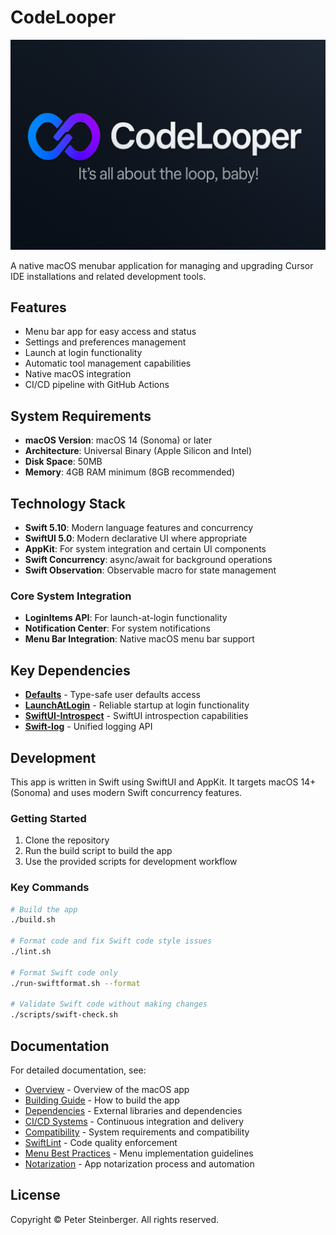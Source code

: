 # CodeLooper

<p align="center">
  <img src="assets/banner.png" alt="CodeLooper Banner">
</p>

A native macOS menubar application for managing and upgrading Cursor IDE installations and related development tools.

## Features

- Menu bar app for easy access and status
- Settings and preferences management
- Launch at login functionality
- Automatic tool management capabilities
- Native macOS integration
- CI/CD pipeline with GitHub Actions

## System Requirements

- **macOS Version**: macOS 14 (Sonoma) or later
- **Architecture**: Universal Binary (Apple Silicon and Intel)
- **Disk Space**: 50MB
- **Memory**: 4GB RAM minimum (8GB recommended)

## Technology Stack

- **Swift 5.10**: Modern language features and concurrency
- **SwiftUI 5.0**: Modern declarative UI where appropriate
- **AppKit**: For system integration and certain UI components
- **Swift Concurrency**: async/await for background operations
- **Swift Observation**: Observable macro for state management

### Core System Integration

- **LoginItems API**: For launch-at-login functionality
- **Notification Center**: For system notifications
- **Menu Bar Integration**: Native macOS menu bar support

## Key Dependencies

- **[Defaults](https://github.com/sindresorhus/Defaults)** - Type-safe user defaults access
- **[LaunchAtLogin](https://github.com/sindresorhus/LaunchAtLogin)** - Reliable startup at login functionality
- **[SwiftUI-Introspect](https://github.com/siteline/SwiftUI-Introspect)** - SwiftUI introspection capabilities
- **[Swift-log](https://github.com/apple/swift-log)** - Unified logging API

## Development

This app is written in Swift using SwiftUI and AppKit. It targets macOS 14+ (Sonoma) and uses modern Swift concurrency features.

### Getting Started

1. Clone the repository
2. Run the build script to build the app
3. Use the provided scripts for development workflow

### Key Commands

```bash
# Build the app
./build.sh

# Format code and fix Swift code style issues
./lint.sh

# Format Swift code only
./run-swiftformat.sh --format

# Validate Swift code without making changes
./scripts/swift-check.sh
```

## Documentation

For detailed documentation, see:

- [Overview](docs/README.md) - Overview of the macOS app
- [Building Guide](docs/BUILD.md) - How to build the app
- [Dependencies](docs/DEPENDENCIES.md) - External libraries and dependencies
- [CI/CD Systems](docs/CI.md) - Continuous integration and delivery
- [Compatibility](docs/COMPATIBILITY.md) - System requirements and compatibility
- [SwiftLint](docs/SWIFTLINT.md) - Code quality enforcement
- [Menu Best Practices](docs/MENU-BEST-PRACTICES.md) - Menu implementation guidelines
- [Notarization](docs/NOTARIZATION.md) - App notarization process and automation

## License

Copyright © Peter Steinberger. All rights reserved.